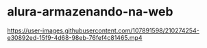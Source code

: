 # alura-armazenando-na-web

https://user-images.githubusercontent.com/107891598/210274254-e30892ed-15f9-4d68-98eb-76fef4c81465.mp4


